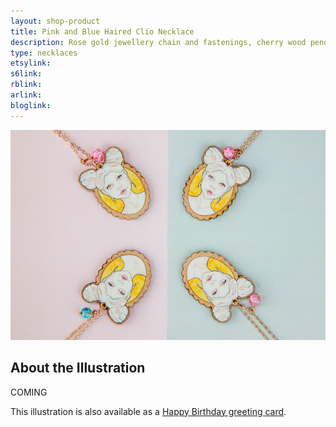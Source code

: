 ```yaml
---
layout: shop-product
title: Pink and Blue Haired Clio Necklace
description: Rose gold jewellery chain and fastenings, cherry wood pendant printed with a watercolour illustration with protective gloss seal. Hand assembled with a blue decorative bead.
type: necklaces
etsylink: 
s6link: 
rblink: 
arlink: 
bloglink: 
---
```


<div class="carosel">
    <img src="/assets/shop/clio-rose-gold-wooden-necklace.jpg" alt="Rose Gold and Wooden Pendant Necklace with a printed illustration of Pink and Blue Haired Clio, hand-made by A Rose Cast" title="Rose Gold and Wooden Pendant Necklace with a printed illustration of Pink and Blue Haired Clio, hand-made by @arosecast">
</div>

<h2>About the Illustration</h2>
COMING

This illustration is also available as a [Happy Birthday greeting card](/shop/clio-pink-blue-hair-birthday-card-card.html).